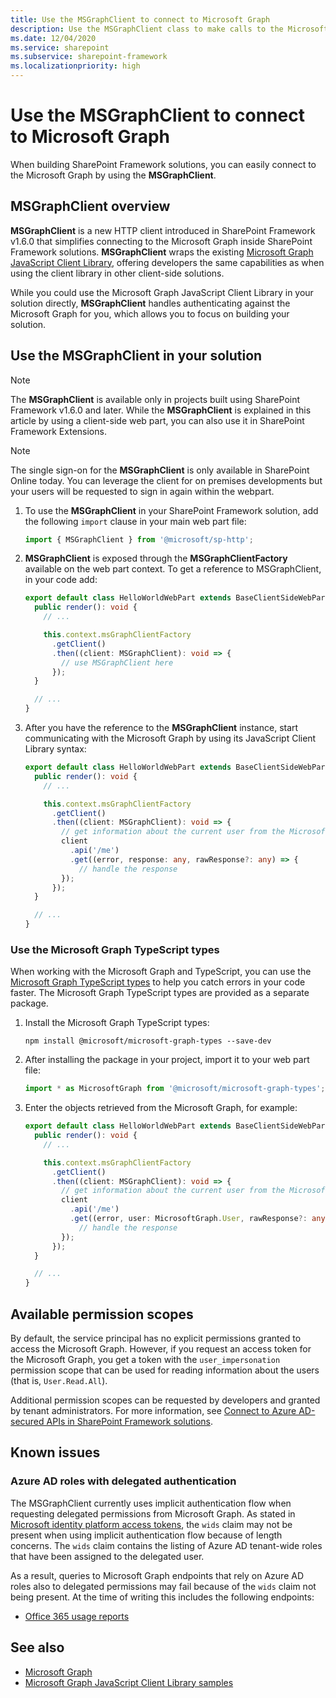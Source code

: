 ```yaml
---
title: Use the MSGraphClient to connect to Microsoft Graph
description: Use the MSGraphClient class to make calls to the Microsoft Graph REST API.
ms.date: 12/04/2020
ms.service: sharepoint
ms.subservice: sharepoint-framework
ms.localizationpriority: high
---
```


# Use the MSGraphClient to connect to Microsoft Graph

When building SharePoint Framework solutions, you can easily connect to the Microsoft Graph by using the **MSGraphClient**.

## MSGraphClient overview

**MSGraphClient** is a new HTTP client introduced in SharePoint Framework v1.6.0 that simplifies connecting to the Microsoft Graph inside SharePoint Framework solutions. **MSGraphClient** wraps the existing [Microsoft Graph JavaScript Client Library](https://www.npmjs.com/package/@microsoft/microsoft-graph-client), offering developers the same capabilities as when using the client library in other client-side solutions.

While you could use the Microsoft Graph JavaScript Client Library in your solution directly, **MSGraphClient** handles authenticating against the Microsoft Graph for you, which allows you to focus on building your solution.

## Use the MSGraphClient in your solution

> [!NOTE]
> The **MSGraphClient** is available only in projects built using SharePoint Framework v1.6.0 and later. While the **MSGraphClient** is explained in this article by using a client-side web part, you can also use it in SharePoint Framework Extensions.

> [!NOTE]
> The single sign-on for the **MSGraphClient** is only available in SharePoint Online today. You can leverage the client for on premises developments but your users will be requested to sign in again within the webpart.

1. To use the **MSGraphClient** in your SharePoint Framework solution, add the following `import` clause in your main web part file:

    ```typescript
    import { MSGraphClient } from '@microsoft/sp-http';
    ```

1. **MSGraphClient** is exposed through the **MSGraphClientFactory** available on the web part context. To get a reference to MSGraphClient, in your code add:

    ```typescript
    export default class HelloWorldWebPart extends BaseClientSideWebPart<IHelloWorldWebPartProps> {
      public render(): void {
        // ...

        this.context.msGraphClientFactory
          .getClient()
          .then((client: MSGraphClient): void => {
            // use MSGraphClient here
          });
      }

      // ...
    }
    ```

1. After you have the reference to the **MSGraphClient** instance, start communicating with the Microsoft Graph by using its JavaScript Client Library syntax:

    ```typescript
    export default class HelloWorldWebPart extends BaseClientSideWebPart<IHelloWorldWebPartProps> {
      public render(): void {
        // ...

        this.context.msGraphClientFactory
          .getClient()
          .then((client: MSGraphClient): void => {
            // get information about the current user from the Microsoft Graph
            client
              .api('/me')
              .get((error, response: any, rawResponse?: any) => {
                // handle the response
            });
          });
      }

      // ...
    }
    ```

### Use the Microsoft Graph TypeScript types

When working with the Microsoft Graph and TypeScript, you can use the [Microsoft Graph TypeScript types](https://www.npmjs.com/package/@microsoft/microsoft-graph-types) to help you catch errors in your code faster. The Microsoft Graph TypeScript types are provided as a separate package.

1. Install the Microsoft Graph TypeScript types:

    ```console
    npm install @microsoft/microsoft-graph-types --save-dev
    ```

1. After installing the package in your project, import it to your web part file:

    ```typescript
    import * as MicrosoftGraph from '@microsoft/microsoft-graph-types';
    ```

1. Enter the objects retrieved from the Microsoft Graph, for example:

    ```typescript
    export default class HelloWorldWebPart extends BaseClientSideWebPart<IHelloWorldWebPartProps> {
      public render(): void {
        // ...

        this.context.msGraphClientFactory
          .getClient()
          .then((client: MSGraphClient): void => {
            // get information about the current user from the Microsoft Graph
            client
              .api('/me')
              .get((error, user: MicrosoftGraph.User, rawResponse?: any) => {
                // handle the response
            });
          });
      }

      // ...
    }
    ```

## Available permission scopes

By default, the service principal has no explicit permissions granted to access the Microsoft Graph. However, if you request an access token for the Microsoft Graph, you get a token with the `user_impersonation` permission scope that can be used for reading information about the users (that is, `User.Read.All`).

Additional permission scopes can be requested by developers and granted by tenant administrators. For more information, see [Connect to Azure AD-secured APIs in SharePoint Framework solutions](./use-aadhttpclient.md).

## Known issues

### Azure AD roles with delegated authentication

The MSGraphClient currently uses implicit authentication flow when requesting delegated permissions from Microsoft Graph.  As stated in [Microsoft identity platform access tokens](/azure/active-directory/develop/access-tokens#payload-claims), the `wids` claim may not be present when using implicit authentication flow because of length concerns.  The `wids` claim contains the listing of Azure AD tenant-wide roles that have been assigned to the delegated user.

As a result, queries to Microsoft Graph endpoints that rely on Azure AD roles also to delegated permissions may fail because of the `wids` claim not being present.  At the time of writing this includes the following endpoints:

- [Office 365 usage reports](/graph/reportroot-authorization)

## See also

- [Microsoft Graph](https://graph.microsoft.com)
- [Microsoft Graph JavaScript Client Library samples](https://github.com/microsoftgraph/msgraph-sdk-javascript/tree/master/samples)
